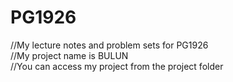 # PG1926      
//My lecture notes and problem sets for PG1926   
//My project name is BULUN    
//You can access my project from the project folder    

